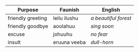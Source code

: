 
| Purpose           | Faunish      | English              |
| ----------------- | ------------ | -------------------- |
| friendly greeting | leilu ilushu | *a beautiful forest* |
| friendly goodbye  | aoolahuu     | *sing soon*          |
| excuse            | johuuhu      | _no fear_            |
| insult            | eruuna veeba | _dull-horn_          |
